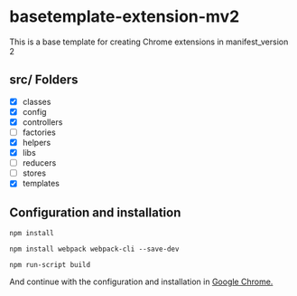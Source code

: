 # basetemplate-extension-mv2
This is a base template for creating Chrome extensions in manifest_version 2
## src/ Folders
- [x] classes
- [x] config
- [x] controllers
- [ ] factories
- [x] helpers
- [x] libs
- [ ] reducers
- [ ] stores
- [x] templates
## Configuration and installation
```
npm install

npm install webpack webpack-cli --save-dev 

npm run-script build
```
And continue with the configuration and installation in [Google Chrome.](https://developer.chrome.com/docs/extensions/mv3/getstarted/#manifest)
